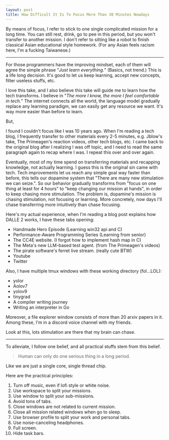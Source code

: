 ```yaml
---
layout: post
title: How Difficult It Is To Focus More Than 30 Minutes Nowdays
---
```


By means of focus, I refer to stick to one single complicated mission for a
long time. You can still rest, drink, go to pee in this period, but you won't
transfer to another mission. I don't refer to sitting like a robot to finish
classical Asian educational style homework. (For any Asian feels racism here,
I'm a fucking Taiwanese.)

---

For those programmers have the improving mindset, each of them will agree the
simple phrase "*Just learn everything.*" (Basics, not trend.) This is a life long
decision. It's good to let us keep learning, accept new concepts, filter useless
stuffs, etc.

I love this take, and I also believe this take will guide me to learn how the
tech transforms. I believe in "*The more I know, the more I feel comfortable
in tech.*" The internet connects all the world, the language model gradually
replace any learning paradigm, we can easily get any resource we want. It's way
more easier than before to learn.

But,

I found I couldn't focus like I was 10 years ago. When I'm reading a tech
blog, I frequently transfer to other materials every 2-5 minutes, e.g. Jblow's
take, The Primeagen's reaction videos, other tech blogs, etc. I came back to
the original blog after I realizing I was off topic, and I need to read the
same paragraph again to recap where I was. I repeat this over and over again.

Eventually, most of my time spend on transferring materials and recapping
knowledge, not actually learning. I guess this is the original sin came with
tech. Tech improvements let us reach any simple goal way faster than before,
this tells our dopamine system that "There are many new stimulation we can
seize.". So our behavior gradually transforms from "focus on one thing at least
for 4 hours" to "keep changing our mission at hands", in order to keep chasing
more stimulation. The problem is, dopamine's mission is chasing
stimulation, not focusing or learning. More concretely, now days I'll chase
transferring more intuitively than chase focusing.

Here's my actual experience, when I'm reading a blog post explains how DALLE 2
works, I have these tabs opening:

+ Handmade Hero Episode (Learning win32 api and C)
+ Performance-Aware Programming Series (Learning from senior)
+ The CC4E website. (I forgot how to implement hash map in C)
+ The Meta's new LLM-based test agent. (from The Primeagen's videos)
+ The pirate software's ferret live stream. (really cute BTW)
+ Youtube
+ Twitter

Also, I have multiple tmux windows with these working directory (fol...LOL):

+ yolor
+ Aolov7
+ yolov9
+ tinygrad
+ A compiler writing journey
+ Writing an interpreter in Go

Moreover, a file explorer window consists of more than 20 arxiv papers in it.
Among these, I'm in a discord voice channel with my friends.

Look at this, lots stimulation are there that my brain can chase.

---

To alleviate, I follow one belief, and all practical stuffs stem from this belief.

> Human can only do one serious thing in a long period.

Like we are just a single core, single thread chip.

Here are the practical principles:

1. Turn off music, even if lofi style or white noise.
2. Use workspace to split your missions.
3. Use window to split your sub-missions.
4. Avoid tons of tabs.
5. Close windows are not related to current mission.
6. Close all mission related windows when go to sleep.
7. Use browser profile to split your work and personal tabs.
8. Use noise-canceling headphones.
9. Full screen.
10. Hide task bars.
